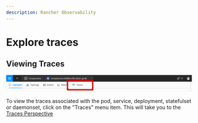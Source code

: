 ```yaml
---
description: Rancher Observability
---
```


# Explore traces

## Viewing Traces

![Pod Menu Traces](../../.gitbook/assets/k8s/k8s-pod-view-menu.png)

To view the traces associated with the pod, service, deployment, statefulset or daemonset, click on the "Traces" menu item.
This will take you to the [Traces Perspective](../../use/views/k8s-traces-perspective.md)
